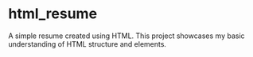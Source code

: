 # html_resume
A simple resume created using HTML. This project showcases my basic understanding of HTML structure and elements.
